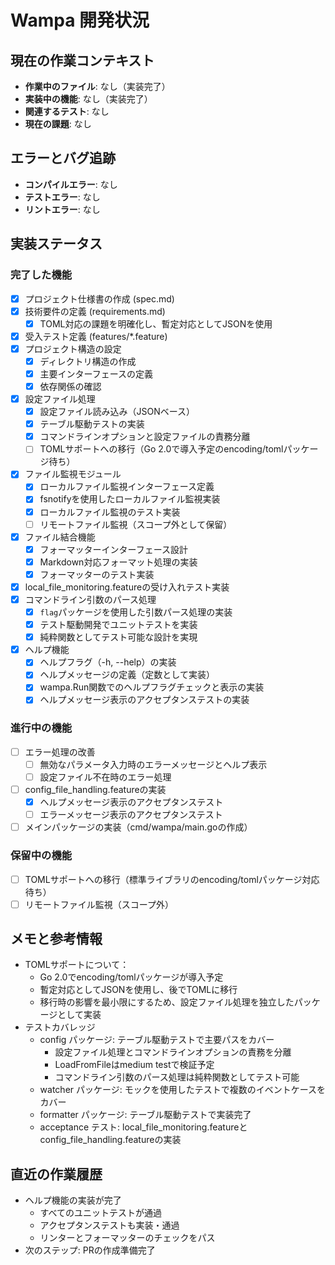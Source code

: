 # Wampa 開発状況

## 現在の作業コンテキスト
- **作業中のファイル**: なし（実装完了）
- **実装中の機能**: なし（実装完了）
- **関連するテスト**: なし
- **現在の課題**: なし

## エラーとバグ追跡
- **コンパイルエラー**: なし
- **テストエラー**: なし
- **リントエラー**: なし

## 実装ステータス
### 完了した機能
- [x] プロジェクト仕様書の作成 (spec.md)
- [x] 技術要件の定義 (requirements.md)
  - [x] TOML対応の課題を明確化し、暫定対応としてJSONを使用
- [x] 受入テスト定義 (features/*.feature)
- [x] プロジェクト構造の設定
  - [x] ディレクトリ構造の作成
  - [x] 主要インターフェースの定義
  - [x] 依存関係の確認
- [x] 設定ファイル処理
  - [x] 設定ファイル読み込み（JSONベース）
  - [x] テーブル駆動テストの実装
  - [x] コマンドラインオプションと設定ファイルの責務分離
  - [ ] TOMLサポートへの移行（Go 2.0で導入予定のencoding/tomlパッケージ待ち）
- [x] ファイル監視モジュール
  - [x] ローカルファイル監視インターフェース定義
  - [x] fsnotifyを使用したローカルファイル監視実装
  - [x] ローカルファイル監視のテスト実装
  - [ ] リモートファイル監視（スコープ外として保留）
- [x] ファイル結合機能
  - [x] フォーマッターインターフェース設計
  - [x] Markdown対応フォーマット処理の実装
  - [x] フォーマッターのテスト実装
- [x] local_file_monitoring.featureの受け入れテスト実装
- [x] コマンドライン引数のパース処理
  - [x] `flag`パッケージを使用した引数パース処理の実装
  - [x] テスト駆動開発でユニットテストを実装
  - [x] 純粋関数としてテスト可能な設計を実現
- [x] ヘルプ機能
  - [x] ヘルプフラグ（-h, --help）の実装
  - [x] ヘルプメッセージの定義（定数として実装）
  - [x] wampa.Run関数でのヘルプフラグチェックと表示の実装
  - [x] ヘルプメッセージ表示のアクセプタンステストの実装

### 進行中の機能
- [ ] エラー処理の改善
  - [ ] 無効なパラメータ入力時のエラーメッセージとヘルプ表示
  - [ ] 設定ファイル不在時のエラー処理
- [ ] config_file_handling.featureの実装
  - [x] ヘルプメッセージ表示のアクセプタンステスト
  - [ ] エラーメッセージ表示のアクセプタンステスト
- [ ] メインパッケージの実装（cmd/wampa/main.goの作成）

### 保留中の機能
- [ ] TOMLサポートへの移行（標準ライブラリのencoding/tomlパッケージ対応待ち）
- [ ] リモートファイル監視（スコープ外）

## メモと参考情報
- TOMLサポートについて：
  - Go 2.0でencoding/tomlパッケージが導入予定
  - 暫定対応としてJSONを使用し、後でTOMLに移行
  - 移行時の影響を最小限にするため、設定ファイル処理を独立したパッケージとして実装
- テストカバレッジ
  - config パッケージ: テーブル駆動テストで主要パスをカバー
    - 設定ファイル処理とコマンドラインオプションの責務を分離
    - LoadFromFileはmedium testで検証予定
    - コマンドライン引数のパース処理は純粋関数としてテスト可能
  - watcher パッケージ: モックを使用したテストで複数のイベントケースをカバー
  - formatter パッケージ: テーブル駆動テストで実装完了
  - acceptance テスト: local_file_monitoring.featureとconfig_file_handling.featureの実装

## 直近の作業履歴
- ヘルプ機能の実装が完了
  - すべてのユニットテストが通過
  - アクセプタンステストも実装・通過
  - リンターとフォーマッターのチェックをパス
- 次のステップ: PRの作成準備完了